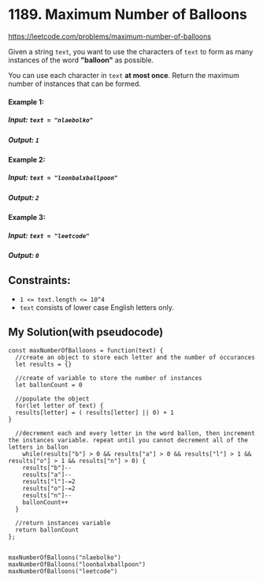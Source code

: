 # 1189. Maximum Number of Balloons

https://leetcode.com/problems/maximum-number-of-balloons

Given a string `text`, you want to use the characters of `text` to form as many instances of the word <b>"balloon"</b> as possible.


You can use each character in `text` <b>at most once</b>. Return the maximum number of instances that can be formed.

#### Example 1:
##### Input: `text = "nlaebolko"`
##### Output: `1`
#### Example 2:
##### Input: `text = "loonbalxballpoon"`
##### Output: `2`
#### Example 3:
##### Input: `text = "leetcode"`
##### Output: `0`
 

## Constraints:
- `1 <= text.length <= 10^4`
- `text` consists of lower case English letters only.


## My Solution(with pseudocode)

````
const maxNumberOfBalloons = function(text) {
  //create an object to store each letter and the number of occurances
  let results = {}
  
  //create of variable to store the number of instances
  let ballonCount = 0
  
  //populate the object
  for(let letter of text) {
  results[letter] = ( results[letter] || 0) + 1
}

  //decrement each and every letter in the word ballon, then increment the instances variable. repeat until you cannot decrement all of the letters in ballon
    while(results["b"] > 0 && results["a"] > 0 && results["l"] > 1 && results["o"] > 1 && results["n"] > 0) {
    results["b"]--
    results["a"]--
    results["l"]-=2
    results["o"]-=2
    results["n"]--
    ballonCount++
  }
  
  //return instances variable
  return ballonCount  
};


maxNumberOfBalloons("nlaebolko")
maxNumberOfBalloons("loonbalxballpoon")
maxNumberOfBalloons("leetcode")
````
